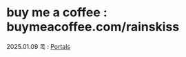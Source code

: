 # buy me a coffee : buymeacoffee.com/rainskiss
2025.01.09 목 : [Portals](https://courses.webdevsimplified.com/view/courses/react-simplified-advanced/2009182-advanced-react-concepts/6307053-02-portals)